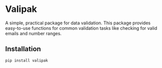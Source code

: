 # Valipak

A simple, practical package for data validation. This package provides easy-to-use functions for common validation tasks like checking for valid emails and number ranges.

## Installation

```bash
pip install valipak
```
